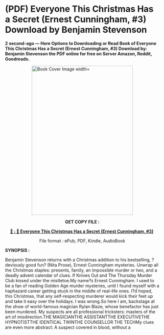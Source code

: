 # (PDF) Everyone This Christmas Has a Secret (Ernest Cunningham, #3) Download by Benjamin   Stevenson

<p><strong>2 second-ago &mdash; Here Options to Downloading or Read Book of Everyone This Christmas Has a Secret (Ernest Cunningham, #3) Download by: Benjamin   Stevenson the PDF online for free on Server Amazon, Reddit, Goodreads.</strong></p><p><a href="https://us.ebookarea.xyz/?book=206005312-everyone-this-christmas-has-a-secret"><img style="display: block; margin-left: auto; margin-right: auto;" src="https://i.gr-assets.com/images/S/compressed.photo.goodreads.com/books/1717190850l/206005312.jpg" alt="Book Cover Image width=" width="330" height="488" /></a></p><p style="text-align: center;"><strong>GET COPY FILE :</strong></p><p style="text-align: center;"><strong><a href="https://us.ebookarea.xyz/?book=206005312-everyone-this-christmas-has-a-secret" target="_blank" rel="noopener">📢 : 🔗 Everyone This Christmas Has a Secret (Ernest Cunningham, #3)</a>&nbsp;</strong></p><p style="text-align: center;">File format : ePub, PDF, Kindle, AudioBook</p><p><strong>SYNOPSIS :</strong></p><p>Benjamin Stevenson returns with a Christmas addition to his bestselling, ?deviously good fun? (Nita Prose), Ernest Cunningham mysteries. Unwrap all the Christmas staples: presents, family, an impossible murder or two, and a deadly advent calendar of clues. If Knives Out and The Thursday Murder Club kissed under the mistletoe.My name?s Ernest Cunningham. I used to be a fan of reading Golden Age murder mysteries, until I found myself with a haphazard career getting stuck in the middle of real-life ones. I?d hoped, this Christmas, that any self-respecting murderer would kick their feet up and take it easy over the holidays. I was wrong.So here I am, backstage at the show of world-famous magician Rylan Blaze, whose benefactor has just been murdered. My suspects are all professional tricksters: masters of the art of misdirection.THE MAGICIANTHE ASSISTANTTHE EXECUTIVETHE HYPNOTISTTHE IDENTICAL TWINTHE COUNSELLOR THE TECHMy clues are even more abstract: A suspect covered in blood, without a </p>
